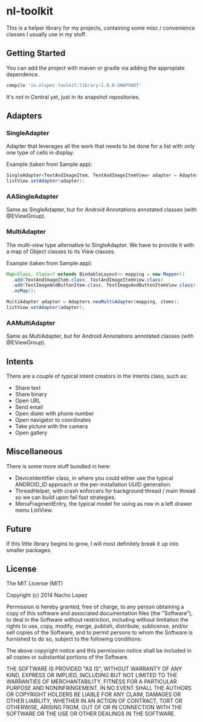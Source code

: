 nl-toolkit
==========

This is a helper library for my projects, containing some misc / convenience classes I usually use in my stuff.

Getting Started
---------------

You can add the project with maven or gradle via adding the appropiate dependence.

```groovy
compile 'io.nlopez.toolkit:library:1.0.0-SNAPSHOT'
```

It's not in Central yet, just in its snapshot repositories.

Adapters
--------

### SingleAdapter

Adapter that leverages all the work that needs to be done for a list with only one type of cells in display.

Example (taken from Sample app):

```java
SingleAdapter<TextAndImageItem, TextAndImageItemView> adapter = Adapters.newSingleAdapter(TextAndImageItemView.class, items);
listView.setAdapter(adapter);
```

### AASingleAdapter

Same as SingleAdapter, but for Android Annotations annotated classes (with @EViewGroup).

### MultiAdapter

The multi-view type alternative to SingleAdapter. We have to provide it with a map of Object classes to its View classes.

Example (taken from Sample app):

```java
Map<Class, Class<? extends BindableLayout>> mapping = new Mapper()
  .add(TextAndImageItem.class, TextAndImageItemView.class)
  .add(TextImageAndButtonItem.class, TextImageAndButtonItemView.class)
  .asMap();

MultiAdapter adapter = Adapters.newMultiAdapter(mapping, items);
listView.setAdapter(adapter);
```

### AAMultiAdapter

Same as MultiAdapter, but for Android Annotations annotated classes (with @EViewGroup).

Intents
-------

There are a couple of typical intent creators in the Intents class, such as:

* Share text
* Share binary
* Open URL
* Send email
* Open dialer with phone number
* Open navigator to coordinates
* Take picture with the camera
* Open gallery

Miscellaneous
-------------

There is some more stuff bundled in here:

* DeviceIdentifier class, in where you could either use the typical ANDROID_ID approach or the per-installation UUID generation.
* ThreadHelper, with crash enforcers for background thread / main thread so we can build upon fail fast strategies.
* MenuFragmentEntry, the typical model for using as row in a left drawer menu ListView.

Future
------

If this little library begins to grow, I will most definitely break it up into smaller packages.

License
-------

The MIT License (MIT)

Copyright (c) 2014 Nacho Lopez

Permission is hereby granted, free of charge, to any person obtaining a copy
of this software and associated documentation files (the "Software"), to deal
in the Software without restriction, including without limitation the rights
to use, copy, modify, merge, publish, distribute, sublicense, and/or sell
copies of the Software, and to permit persons to whom the Software is
furnished to do so, subject to the following conditions:

The above copyright notice and this permission notice shall be included in
all copies or substantial portions of the Software.

THE SOFTWARE IS PROVIDED "AS IS", WITHOUT WARRANTY OF ANY KIND, EXPRESS OR
IMPLIED, INCLUDING BUT NOT LIMITED TO THE WARRANTIES OF MERCHANTABILITY,
FITNESS FOR A PARTICULAR PURPOSE AND NONINFRINGEMENT. IN NO EVENT SHALL THE
AUTHORS OR COPYRIGHT HOLDERS BE LIABLE FOR ANY CLAIM, DAMAGES OR OTHER
LIABILITY, WHETHER IN AN ACTION OF CONTRACT, TORT OR OTHERWISE, ARISING FROM,
OUT OF OR IN CONNECTION WITH THE SOFTWARE OR THE USE OR OTHER DEALINGS IN
THE SOFTWARE.
